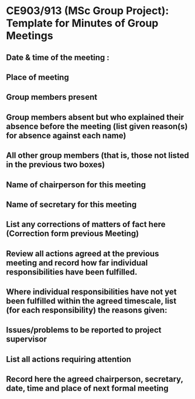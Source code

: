 # CE903/913 (MSc Group Project): Template for Minutes of Group Meetings


## Date & time of  the meeting :




## Place of meeting


## Group members present

## Group members absent but who explained their absence before the meeting (list given reason(s) for absence against each name)


## All other group members (that is, those not listed in the previous two boxes)

## Name of chairperson for this meeting

## Name of secretary for this meeting


## List any corrections of matters of fact here (Correction form previous Meeting)


## Review all actions agreed at the previous meeting and record how far individual responsibilities have been fulfilled.


## Where individual responsibilities have not yet been fulfilled within the agreed timescale, list (for each responsibility) the reasons given:

## Issues/problems to be reported to project supervisor


## List all actions requiring attention

## Record here the agreed chairperson, secretary, date, time and place of next formal meeting
